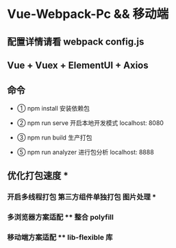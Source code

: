 # Vue-Webpack-Pc && 移动端

## 配置详情请看 webpack config.js

## Vue + Vuex + ElementUI + Axios

## 命令

+ ① npm install 安装依赖包

+ ② npm run serve 开启本地开发模式  localhost: 8080

+ ③ npm run build 生产打包

+ ⑤ npm run analyzer 进行包分析 localhost: 8888

## 优化打包速度 *

### 开启多线程打包 第三方组件单独打包  图片处理 *

### 多浏览器方案适配  ** 整合 polyfill

### 移动端方案适配 ** lib-flexible 库
